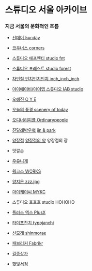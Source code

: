 # 스튜디오 서울 아카이브
### 지금 서울의 문화적인 흐름

- [선데이 5unday](http://www.5unday.com/) 

- [코우너스 corners](http://corners.kr)

- [스튜디오 에프엔티 studio fnt](http://studiofnt.com)

- [스튜디오 포레스트 studio forest](http://studio-forest.kr)

- [차인철 인치인치인치 inch_inch_inch](http://inchinchinch.com)

- [아이에이비/아이앱 스튜디오 IAB studio](http://iab-studio.com)

- [오혜진 O Y E](https://ohezin.kr)

- [오늘의 풍경 scenery of today](http://sceneryoftoday.kr)

- [오디너리피플 Ordinarypeople](http://ordinarypeople.kr)

- [진달래박우혁 jin & park](http://jinandpark.com)

- [양장점](http://yang-jang.com)
[양장점의 양](http://heejaeyang.tumblr.com)
양장점의 장

- 맛깔손

- [우유니게](http://ooh-you.com)

- [워크스 WORKS](http://work-s.org)

- [양지은 zzz.jpg](http://cargocollective.com/yje)

- [마이케이씨 MYKC](mykc.kr)

- 스튜디오 호호호 studio HOHOHO

- [플러스 엑스 PlusX](plus-ex.com)

- [타이포잔치 typojanchi](typojanchi.com)

- [신모래 shinmorae](shinmorae.com)

- [패브리커 Fabrikr](fabrikr.com)

- [길종상가](http://bellroad.1px.kr)

- [햇빛서점](http://sunnystudio.kr)
